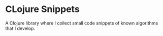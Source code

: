 # CLojure Snippets

A Clojure library where I collect small code snippets of known algorithms that I develop.
